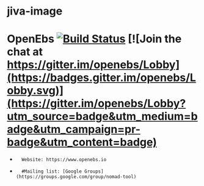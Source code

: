 # jiva-image
OpenEbs [![Build Status](https://travis-ci.org/hashicorp/nomad.svg)](https://travis-ci.org/hashicorp/nomad) [![Join the chat at https://gitter.im/openebs/Lobby](https://badges.gitter.im/openebs/Lobby.svg)](https://gitter.im/openebs/Lobby?utm_source=badge&utm_medium=badge&utm_campaign=pr-badge&utm_content=badge)
=========
-       Website: https://www.openebs.io
-       #Mailing list: [Google Groups](https://groups.google.com/group/nomad-tool)

